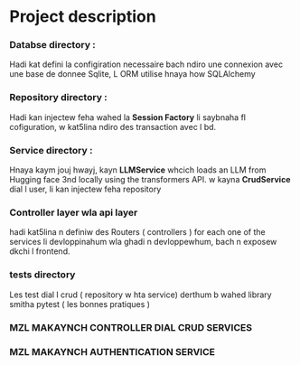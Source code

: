 # Project description

### Databse directory : 
Hadi kat defini la configiration necessaire bach ndiro une connexion avec une base de donnee Sqlite, L ORM utilise hnaya how SQLAlchemy
### Repository directory : 
Hadi kan injectew feha wahed la **Session Factory** li saybnaha fl cofiguration, w kat5lina ndiro des transaction avec l bd.
### Service directory : 
Hnaya kaym jouj hwayj, kayn **LLMService** whcich loads an LLM from Hugging face 3nd locally using the transformers API. 
w kayna **CrudService** dial l user, li kan injectew feha repository
### Controller layer wla api layer
hadi kat5lina n definiw des Routers ( controllers ) for each one of the services li devloppinahum wla ghadi n devloppewhum, bach n exposew dkchi l frontend. 

### tests directory
Les test dial l crud ( repository w hta service) derthum b wahed library smitha pytest ( les bonnes pratiques ) 

### MZL MAKAYNCH CONTROLLER DIAL CRUD SERVICES
### MZL MAKAYNCH AUTHENTICATION SERVICE
